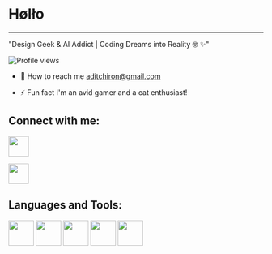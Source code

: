 # Hølło

---

"Design Geek & AI Addict | Coding Dreams into Reality 🤓 ✨"

![Profile views](https://komarev.com/ghpvc/?username=putrakhamdani16&color=blue)

- 📧 How to reach me aditchiron@gmail.com

- ⚡ Fun fact I'm an avid gamer and a cat enthusiast!

## Connect with me:

[<img src="https://cdn-icons-png.flaticon.com/512/174/174857.png" width="40">](https://www.linkedin.com/in/aditia-firman-3903ab288?utm_source=share&utm_campaign=share_via&utm_content=profile&utm_medium=android_app)

[<img src="https://cdn-icons-png.flaticon.com/512/174/174855.png" width="40">](https://www.instagram.com/aditwhoo?igsh=MTl1Mmx1NTFhZHlmYQ==)

## Languages and Tools:

<img src="https://cdn.jsdelivr.net/gh/devicons/devicon/icons/dart/dart-original.svg" width="50"/> 
<img src="https://cdn.jsdelivr.net/gh/devicons/devicon/icons/figma/figma-original.svg" width="50"/>
<img src="https://cdn.jsdelivr.net/gh/devicons/devicon/icons/flutter/flutter-original.svg" width="50"/>
<img src="https://cdn.jsdelivr.net/gh/devicons/devicon/icons/git/git-original.svg" width="50"/>
<img src="https://cdn.jsdelivr.net/gh/devicons/devicon/icons/python/python-original.svg" width="50"/>
